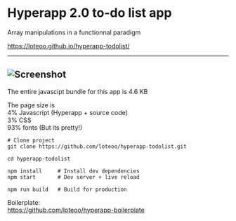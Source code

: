 # Hyperapp 2.0 to-do list app
Array manipulations in a functionnal paradigm  

https://loteoo.github.io/hyperapp-todolist/

---
![Screenshot](https://raw.githubusercontent.com/loteoo/hyperapp-todolist/master/src/assets/app-demo.gif)
---

The entire javascipt bundle for this app is 4.6 KB

The page size is  
4% Javascript  (Hyperapp + source code)  
3% CSS  
93% fonts  (But its pretty!)  

```
# Clone project
git clone https://github.com/loteoo/hyperapp-todolist.git

cd hyperapp-todolist

npm install     # Install dev dependencies
npm start       # Dev server + live reload
```

```
npm run build   # Build for production
```

Boilerplate:  
https://github.com/loteoo/hyperapp-boilerplate
